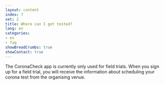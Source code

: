 ```yaml
---
layout: content
index: 7
set: 2
title: Where can I get tested?
lang: en
categories:
- en
- faq
showBreadCrumbs: true
showContact: true
---
```

The CoronaCheck app is currently only used for field trials. When you sign up for a field trial, you will receive the information about scheduling your corona test from the organising venue.  
